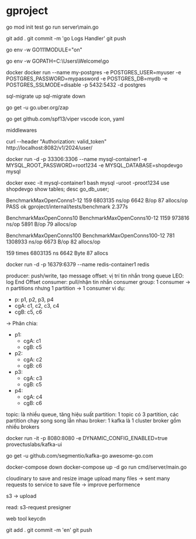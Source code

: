 # gproject

go mod init test
go run server\main.go


git add .
git commit -m 'go Logs Handler'
git push






go env -w GO111MODULE="on" 

go env -w GOPATH=C:\Users\Welcome\go



docker 
docker run --name my-postgres -e POSTGRES_USER=myuser -e POSTGRES_PASSWORD=mypassword -e POSTGRES_DB=mydb -e POSTGRES_SSLMODE=disable -p 5432:5432 -d postgres



sql-migrate up
sql-migrate down



go get -u go.uber.org/zap

go get github.com/spf13/viper
vscode icon, yaml

middlewares

curl --header "Authorization: valid_token" http://localhost:8082/v1/2024/user/

docker run -d -p 33306:3306 --name mysql-container1 -e MYSQL_ROOT_PASSWORD=root1234 -e MYSQL_DATABASE=shopdevgo mysql

docker exec -it mysql-container1 bash
mysql -uroot -proot1234
use shopdevgo
show tables;
desc go_db_user;


BenchmarkMaxOpenConns1-12
     159           6803135 ns/op            6642 B/op         87 allocs/op
PASS
ok      gproject/internal/tests/benchmark       2.377s


BenchmarkMaxOpenConns10
BenchmarkMaxOpenConns10-12
    1159            973816 ns/op            5891 B/op         79 allocs/op

BenchmarkMaxOpenConns100
BenchmarkMaxOpenConns100-12
     781           1308933 ns/op            6673 B/op         82 allocs/op

159 times
6803135 ns
6642 Byte
87 allocs




docker run -d -p 16379:6379 --name redis-container1 redis


producer: push/write, tạo message
offset: vị trí tin nhắn trong queue
LEO: log End Offset
consumer: pull/nhận tin nhắn
consumer group: 1 consumer -> n partitions nhưng 1 partition -> 1 consumer
vi dụ:
+ p: p1, p2, p3, p4
+ cgA: c1, c2, c3, c4
+ cgB: c5, c6

-> Phân chia:
- p1:
     + cgA: c1
     + cgB: c5
- p2:
     + cgA: c2
     + cgB: c6
- p3:
     + cgA: c3
     + cgB: c5
- p4:
     + cgA: c4
     + cgB: c6

topic: là nhiều queue, tăng hiệu suất
partition: 1 topic có 3 partition, các partition chạy song song lẫn nhau
broker: 1 kafka là 1 cluster broker gồm nhiều brokers

docker run -it -p 8080:8080 -e DYNAMIC_CONFIG_ENABLED=true provectuslabs/kafka-ui



go get -u github.com/segmentio/kafka-go
awesome-go.com

docker-compose down
docker-compose up -d
go run cmd/server/main.go


cloudinary to save and resize image 
upload many files -> sent many requests to service to save file -> improve performence

s3 -> upload 

read: s3-request presigner

web tool keycdn



git add .
git commit -m 'en'
git push

